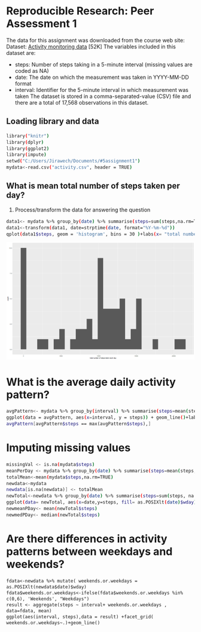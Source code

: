 # Reproducible Research: Peer Assessment 1

The data for this assignment was downloaded from the course web site:
Dataset: [Activity monitoring data](https://d396qusza40orc.cloudfront.net/repdata%2Fdata%2Factivity.zip) [52K]
The variables included in this dataset are:
- steps: Number of steps taking in a 5-minute interval (missing values are coded as NA)
- date: The date on which the measurement was taken in YYYY-MM-DD format
- interval: Identifier for the 5-minute interval in which measurement was taken
The dataset is stored in a comma-separated-value (CSV) file and there are a total of 17,568 observations in this dataset.
## Loading library and data
```sh
library("knitr")
library(dplyr)
library(ggplot2)
library(impute)
setwd("C:/Users/Jirawech/Documents/#5assignment1")
mydata<-read.csv("activity.csv", header = TRUE)
```
## What is mean total number of steps taken per day?
1. Process/transform the data for answering the question
```sh
data1<- mydata %>% group_by(date) %>% summarise(steps=sum(steps,na.rm=TRUE))
data1<-transform(data1, date=strptime(date, format="%Y-%m-%d"))
qplot(data1$steps, geom = 'histogram', bins = 30 )+labs(x= "total number of steps taken each day")
```
![](https://github.com/nomiinee/RepData_PeerAssessment1/blob/assignment/directory/plot1.png?raw=true)

# What is the average daily activity pattern?
```sh
avgPattern<- mydata %>% group_by(interval) %>% summarise(steps=mean(steps, na.rm=TRUE))
ggplot(data = avgPattern, aes(x=interval, y = steps)) + geom_line()+labs(x = "Average steps", y="5 minute interval")
avgPattern[avgPattern$steps == max(avgPattern$steps),]
```
[](https://github.com/nomiinee/RepData_PeerAssessment1/blob/assignment/directory/plot2.png?raw=true)
# Imputing missing values
```sh
missingVal <- is.na(mydata$steps)
meanPerDay <- mydata %>% group_by(date) %>% summarise(steps=mean(steps, na.rm=TRUE))
totalMean<-mean(mydata$steps,na.rm=TRUE)
newdata<-mydata
newdata[is.na(newdata)] <- totalMean
newTotal<-newdata %>% group_by(date) %>% summarise(steps=sum(steps, na.rm=TRUE))
ggplot(data= newTotal, aes(x=date,y=steps, fill= as.POSIXlt(date)$wday), width = 30, fill = date )+labs(x= "New total number of steps taken each day")+geom_bar(stat = "identity")+ theme(axis.text.x = element_text(angle = 90, hjust = 1))
newmeanPDay<- mean(newTotal$steps)
newmedPDay<- median(newTotal$steps)
```
[](https://github.com/nomiinee/RepData_PeerAssessment1/blob/assignment/directory/plot3.png?raw=true)
# Are there differences in activity patterns between weekdays and weekends?
```
fdata<-newdata %>% mutate( weekends.or.weekdays = as.POSIXlt(newdata$date)$wday)
fdata$weekends.or.weekdays<-ifelse(fdata$weekends.or.weekdays %in% c(0,6), 'Weekends', "Weekdays")
result <- aggregate(steps ~ interval+ weekends.or.weekdays , data=fdata, mean)
ggplot(aes(interval, steps),data = result) +facet_grid( weekends.or.weekdays~.)+geom_line()
```
[](https://github.com/nomiinee/RepData_PeerAssessment1/blob/assignment/directory/plot4.png?raw=true)


